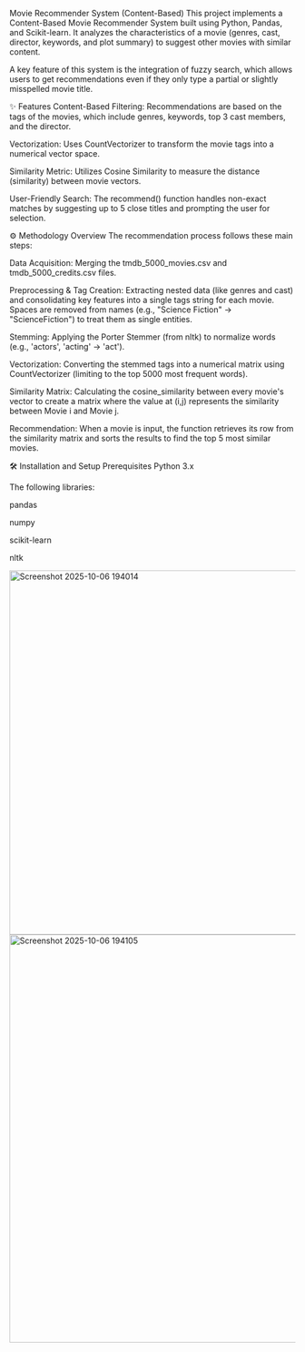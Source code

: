 Movie Recommender System (Content-Based) This project implements a Content-Based Movie Recommender System built using Python, Pandas, and Scikit-learn. It analyzes the characteristics of a movie (genres, cast, director, keywords, and plot summary) to suggest other movies with similar content.

A key feature of this system is the integration of fuzzy search, which allows users to get recommendations even if they only type a partial or slightly misspelled movie title.

✨ Features Content-Based Filtering: Recommendations are based on the tags of the movies, which include genres, keywords, top 3 cast members, and the director.

Vectorization: Uses CountVectorizer to transform the movie tags into a numerical vector space.

Similarity Metric: Utilizes Cosine Similarity to measure the distance (similarity) between movie vectors.

User-Friendly Search: The recommend() function handles non-exact matches by suggesting up to 5 close titles and prompting the user for selection.

⚙️ Methodology Overview The recommendation process follows these main steps:

Data Acquisition: Merging the tmdb_5000_movies.csv and tmdb_5000_credits.csv files.

Preprocessing & Tag Creation: Extracting nested data (like genres and cast) and consolidating key features into a single tags string for each movie. Spaces are removed from names (e.g., "Science Fiction" → "ScienceFiction") to treat them as single entities.

Stemming: Applying the Porter Stemmer (from nltk) to normalize words (e.g., 'actors', 'acting' → 'act').

Vectorization: Converting the stemmed tags into a numerical matrix using CountVectorizer (limiting to the top 5000 most frequent words).

Similarity Matrix: Calculating the cosine_similarity between every movie's vector to create a matrix where the value at (i,j) represents the similarity between Movie i and Movie j.

Recommendation: When a movie is input, the function retrieves its row from the similarity matrix and sorts the results to find the top 5 most similar movies.

🛠️ Installation and Setup Prerequisites Python 3.x

The following libraries:

pandas

numpy

scikit-learn

nltk

<img width="1132" height="640" alt="Screenshot 2025-10-06 194014" src="https://github.com/user-attachments/assets/897310c7-8bbc-4675-b3e5-b2b6a96d37ed" />
<img width="1162" height="717" alt="Screenshot 2025-10-06 194105" src="https://github.com/user-attachments/assets/8816a287-50ba-49dc-8ddb-ab61a0e7f090" />


